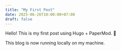 ```yaml
---
title: "My First Post"
date: 2025-06-26T10:00:00+07:00
draft: false
---
```


Hello! This is my first post using Hugo + PaperMod. 🎉

This blog is now running locally on my machine.
